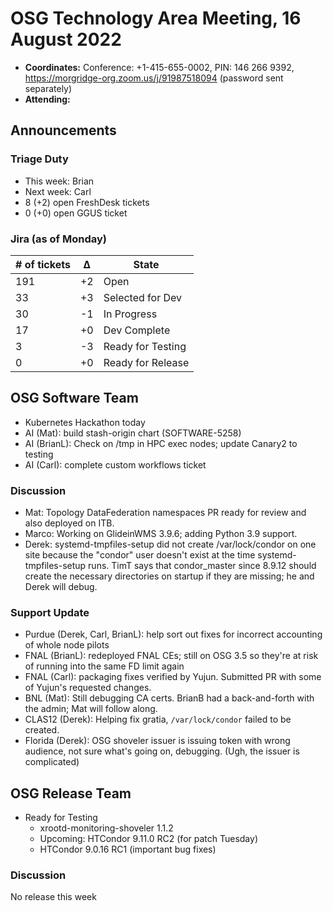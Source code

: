 # OSG Technology Area Meeting, 16 August 2022

-   **Coordinates:** Conference: +1-415-655-0002, PIN: 146 266 9392,
    <https://morgridge-org.zoom.us/j/91987518094> (password sent separately)
-   **Attending:** 

## Announcements

### Triage Duty

-   This week: Brian
-   Next week: Carl
-   8 (+2) open FreshDesk tickets
-   0 (+0) open GGUS ticket

### Jira (as of Monday)

| # of tickets | &Delta; | State             |
|--------------|---------|-------------------|
| 191          | +2      | Open              |
| 33           | +3      | Selected for Dev  |
| 30           | -1      | In Progress       |
| 17           | +0      | Dev Complete      |
| 3            | -3      | Ready for Testing |
| 0            | +0      | Ready for Release |

## OSG Software Team

-  Kubernetes Hackathon today
-  AI (Mat): build stash-origin chart (SOFTWARE-5258)
-  AI (BrianL): Check on /tmp in HPC exec nodes; update Canary2 to testing
-  AI (Carl): complete custom workflows ticket

### Discussion

-   Mat: Topology DataFederation namespaces PR ready for review and also deployed on ITB.
-   Marco: Working on GlideinWMS 3.9.6; adding Python 3.9 support.
-   Derek: systemd-tmpfiles-setup did not create /var/lock/condor on one site because the "condor" user doesn't exist at
    the time systemd-tmpfiles-setup runs.  TimT says that condor_master since 8.9.12 should create the necessary
    directories on startup if they are missing; he and Derek will debug.

### Support Update

-   Purdue (Derek, Carl, BrianL): help sort out fixes for incorrect accounting of whole node pilots
-   FNAL (BrianL): redeployed FNAL CEs; still on OSG 3.5 so they're at risk of running into the same FD limit again
-   FNAL (Carl): packaging fixes verified by Yujun.
    Submitted PR with some of Yujun's requested changes.
-   BNL (Mat): Still debugging CA certs.  BrianB had a back-and-forth with the admin; Mat will follow along.
-   CLAS12 (Derek): Helping fix gratia, `/var/lock/condor` failed to be created.
-   Florida (Derek): OSG shoveler issuer is issuing token with wrong audience, not sure what's going on, debugging.  (Ugh, the issuer is complicated)

## OSG Release Team

-   Ready for Testing
    -   xrootd-monitoring-shoveler 1.1.2
    -   Upcoming: HTCondor 9.11.0 RC2 (for patch Tuesday)
    -   HTCondor 9.0.16 RC1 (important bug fixes)

### Discussion

No release this week

